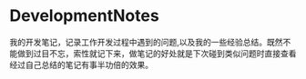 # DevelopmentNotes
我的开发笔记，记录工作开发过程中遇到的问题,以及我的一些经验总结。既然不能做到过目不忘，索性就记下来，做笔记的好处就是下次碰到类似问题时直接查看经过自己总结的笔记有事半功倍的效果。
